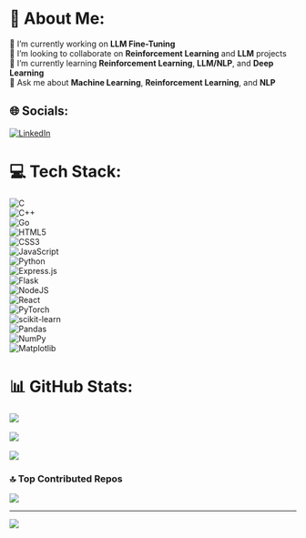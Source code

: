 # 💫 About Me:  
🔭 I’m currently working on **LLM Fine-Tuning**  
👯 I’m looking to collaborate on **Reinforcement Learning** and **LLM** projects  
🌱 I’m currently learning **Reinforcement Learning**, **LLM/NLP**, and **Deep Learning**  
💬 Ask me about **Machine Learning**, **Reinforcement Learning**, and **NLP**  

## 🌐 Socials:  
[![LinkedIn](https://img.shields.io/badge/LinkedIn-%230077B5.svg?logo=linkedin&logoColor=white)](https://www.linkedin.com/in/charansaivaddi/)  

# 💻 Tech Stack:  
![C](https://img.shields.io/badge/c-%2300599C.svg?style=flat&logo=c&logoColor=white)  
![C++](https://img.shields.io/badge/c++-%2300599C.svg?style=flat&logo=c%2B%2B&logoColor=white)  
![Go](https://img.shields.io/badge/go-%2300ADD8.svg?style=flat&logo=go&logoColor=white)  
![HTML5](https://img.shields.io/badge/html5-%23E34F26.svg?style=flat&logo=html5&logoColor=white)  
![CSS3](https://img.shields.io/badge/css3-%231572B6.svg?style=flat&logo=css3&logoColor=white)  
![JavaScript](https://img.shields.io/badge/javascript-%23323330.svg?style=flat&logo=javascript&logoColor=%23F7DF1E)  
![Python](https://img.shields.io/badge/python-3670A0?style=flat&logo=python&logoColor=ffdd54)  
![Express.js](https://img.shields.io/badge/express.js-%23404d59.svg?style=flat&logo=express&logoColor=%2361DAFB)  
![Flask](https://img.shields.io/badge/flask-%23000.svg?style=flat&logo=flask&logoColor=white)  
![NodeJS](https://img.shields.io/badge/node.js-6DA55F?style=flat&logo=node.js&logoColor=white)  
![React](https://img.shields.io/badge/react-%2320232a.svg?style=flat&logo=react&logoColor=%2361DAFB)  
![PyTorch](https://img.shields.io/badge/PyTorch-%23EE4C2C.svg?style=flat&logo=PyTorch&logoColor=white)  
![scikit-learn](https://img.shields.io/badge/scikit--learn-%23F7931E.svg?style=flat&logo=scikit-learn&logoColor=white)  
![Pandas](https://img.shields.io/badge/pandas-%23150458.svg?style=flat&logo=pandas&logoColor=white)  
![NumPy](https://img.shields.io/badge/numpy-%23013243.svg?style=flat&logo=numpy&logoColor=white)  
![Matplotlib](https://img.shields.io/badge/Matplotlib-%23ffffff.svg?style=flat&logo=Matplotlib&logoColor=black)  

# 📊 GitHub Stats:  
![](https://github-readme-stats.vercel.app/api?username=CharanSaiVaddi23&theme=dark&hide_border=false&include_all_commits=true&count_private=true)<br/>  
![](https://github-readme-streak-stats.herokuapp.com/?user=CharanSaiVaddi23&theme=dark&hide_border=false)<br/>  
![](https://github-readme-stats.vercel.app/api/top-langs/?username=CharanSaiVaddi23&theme=dark&hide_border=false&include_all_commits=true&count_private=true&layout=compact)  

### 🔝 Top Contributed Repos  
![](https://github-contributor-stats.vercel.app/api?username=CharanSaiVaddi23&limit=5&theme=dark&combine_all_yearly_contributions=true)  

---  
[![](https://visitcount.itsvg.in/api?id=CharanSaiVaddi23&icon=5&color=0)](https://visitcount.itsvg.in)  
